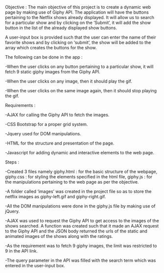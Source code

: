 Objective : The main objective of this project is to create a dynamic web page by making use of Giphy API. The application will have the buttons pertaining to the Netflix shows already displayed. It will allow us to search for a particular show and by clicking on the ‘Submit’, it will add the show button in the list of the already displayed show buttons. 

A user-input box is provided such that the user can enter the name of their favorite shows and by clicking on ‘submit’, the show will be added to the array which creates the buttons for the show. 

The following can be done in the app :

-When the user clicks on any button pertaining to a particular show, it will fetch 9 static giphy images from the Giphy API.

-When the user clicks on any image, then it should play the gif.

-When the user clicks on the same image again, then it should stop playing the gif.


Requirements :

-AJAX for calling the Giphy API to fetch the images.

-CSS Bootstrap for a proper grid system.

-Jquery used for DOM manipulations.

-HTML for the structure and presentation of the page.

-Javascript for adding dynamic and interactive elements to the web page.


Steps :

-Created 3 files namely giphy.html : for the basic structure of the webpage, giphy.css : for styling the elements specified in the html file, giphy.js  : for the manipulations pertaining to the web page as per the objective.

-A folder called ‘images’ was created in the project file so as to store the netflix images as giphy-left.gif and giphy-right.gif. 

-All the DOM manipulations were done in the giphy.js file by making use of jQuery.

-AJAX was used to request the Giphy API to get access to the images of the shows searched. A function was created such that it made an AJAX request to the Giphy API and the JSON body returned the urls of the static and animated images of the shows along with the ratings.

-As the requirement was to fetch 9 giphy images, the limit was restricted to 9 in the API link.

-The query parameter in the API was filled with the search term which was entered in the user-input box.
